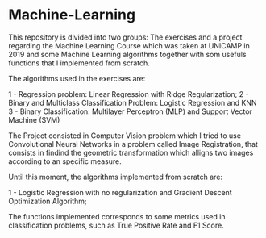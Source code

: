 # Machine-Learning
This repository is divided into two groups: The exercises and a project regarding the Machine Learning Course which was taken at UNICAMP in 2019 and some Machine Learning algorithms together with som usefuls functions that I implemented from scratch.

The algorithms used in the exercises are:

1 - Regression problem: Linear Regression with Ridge Regularization;
2 - Binary and Multiclass Classification Problem: Logistic Regression and KNN
3 - Binary Classification: Multilayer Perceptron (MLP) and Support Vector Machine (SVM)

The Project consisted in Computer Vision problem which I tried to use Convolutional Neural Networks in a problem called Image Registration, that consists in findind the geometric transformation which alligns two images according to an specific measure.

Until this moment, the algorithms implemented from scratch are:

1 - Logistic Regression with no regularization and Gradient Descent Optimization Algorithm;

The functions implemented corresponds to some metrics used in classification problems, such as True Positive Rate and F1 Score.
